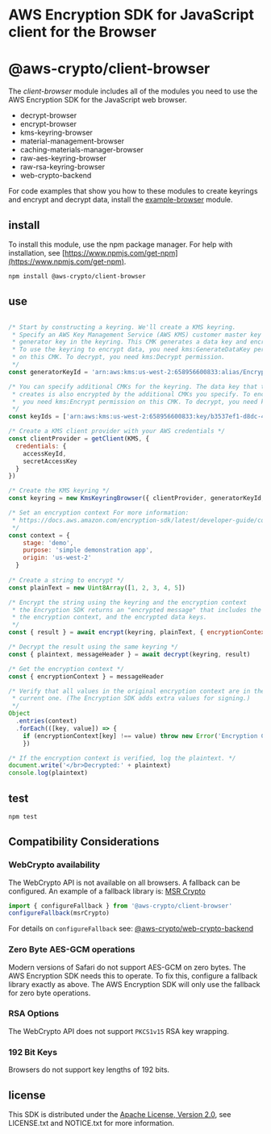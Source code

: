 # AWS Encryption SDK for JavaScript client for the Browser

# @aws-crypto/client-browser

The *client-browser* module includes all of the modules you need to use the AWS Encryption SDK for
the JavaScript web browser.

* decrypt-browser
* encrypt-browser
* kms-keyring-browser
* material-management-browser
* caching-materials-manager-browser
* raw-aes-keyring-browser
* raw-rsa-keyring-browser
* web-crypto-backend

For code examples that show you how to these modules to create keyrings and encrypt and decrypt data, install the [example-browser](https://github.com/awslabs/aws-encryption-sdk-javascript/tree/master/modules/example-browser) module. 
## install

To install this module, use the npm package manager. For help with installation, see
[https://www.npmjs.com/get-npm](https://www.npmjs.com/get-npm). 

```sh
npm install @aws-crypto/client-browser
```

## use

```javascript

/* Start by constructing a keyring. We'll create a KMS keyring.
 * Specify an AWS Key Management Service (AWS KMS) customer master key (CMK) to be the
 * generator key in the keyring. This CMK generates a data key and encrypts it. 
 * To use the keyring to encrypt data, you need kms:GenerateDataKey permission 
 * on this CMK. To decrypt, you need kms:Decrypt permission. 
 */
const generatorKeyId = 'arn:aws:kms:us-west-2:658956600833:alias/EncryptDecrypt'

/* You can specify additional CMKs for the keyring. The data key that the generator key
 * creates is also encrypted by the additional CMKs you specify. To encrypt data, 
 *  you need kms:Encrypt permission on this CMK. To decrypt, you need kms:Decrypt permission.
 */ 
const keyIds = ['arn:aws:kms:us-west-2:658956600833:key/b3537ef1-d8dc-4780-9f5a-55776cbb2f7f']

/* Create a KMS client provider with your AWS credentials */
const clientProvider = getClient(KMS, {
  credentials: {
    accessKeyId,
    secretAccessKey
  }
})

/* Create the KMS keyring */
const keyring = new KmsKeyringBrowser({ clientProvider, generatorKeyId, keyIds })

/* Set an encryption context For more information: 
 * https://docs.aws.amazon.com/encryption-sdk/latest/developer-guide/concepts.html#encryption-context
 */
const context = {
    stage: 'demo',
    purpose: 'simple demonstration app',
    origin: 'us-west-2'
  }
 
/* Create a string to encrypt */
const plainText = new Uint8Array([1, 2, 3, 4, 5])

/* Encrypt the string using the keyring and the encryption context 
 * the Encryption SDK returns an "encrypted message" that includes the result, 
 * the encryption context, and the encrypted data keys.
 */ 
const { result } = await encrypt(keyring, plainText, { encryptionContext: context })

/* Decrypt the result using the same keyring */
const { plaintext, messageHeader } = await decrypt(keyring, result)

/* Get the encryption context */
const { encryptionContext } = messageHeader

/* Verify that all values in the original encryption context are in the 
 * current one. (The Encryption SDK adds extra values for signing.) 
 */
Object
  .entries(context)
  .forEach(([key, value]) => {
    if (encryptionContext[key] !== value) throw new Error('Encryption Context does not match expected values')
    })

/* If the encryption context is verified, log the plaintext. */
document.write('</br>Decrypted:' + plaintext)
console.log(plaintext)

```

## test

```sh
npm test
```

## Compatibility Considerations

### WebCrypto availability

The WebCrypto API is not available on all browsers.
A fallback can be configured.
An example of a fallback library is:
[MSR Crypto](https://www.microsoft.com/en-us/research/project/msr-javascript-cryptography-library/)
```javascript
import { configureFallback } from '@aws-crypto/client-browser'
configureFallback(msrCrypto)
```

For details on `configureFallback` see: [@aws-crypto/web-crypto-backend](https://npmjs.com/package/@aws-crypto/web-crypto-backend)

### Zero Byte AES-GCM operations

Modern versions of Safari do not support AES-GCM on zero bytes.
The AWS Encryption SDK needs this to operate.
To fix this, configure a fallback library exactly as above.
The AWS Encryption SDK will only use the fallback for zero byte operations.

### RSA Options

The WebCrypto API does not support `PKCS1v15` RSA key wrapping.

### 192 Bit Keys

Browsers do not support key lengths of 192 bits.

## license

This SDK is distributed under the
[Apache License, Version 2.0](http://www.apache.org/licenses/LICENSE-2.0),
see LICENSE.txt and NOTICE.txt for more information.


